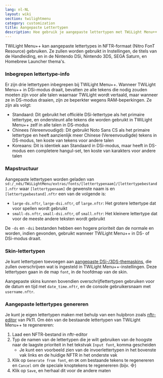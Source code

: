 ```yaml
---
lang: nl-NL
layout: wiki
section: twilightmenu
category: customization
title: Aangepaste Lettertypen
description: Hoe gebruik je aangepaste lettertypen met TWiLight Menu++
---
```


TWiLight Menu++ kan aangepaste lettertypes in NFTR-formaat (Nitro FonT Resource) gebruiken. Ze zullen worden gebruikt in Instellingen, de titels van de Handleiding, en in de Nintendo DSi, Nintendo 3DS, SEGA Saturn, en Homebrew Launcher thema's.

### Inbegrepen lettertype-info
Er zijn drie lettertypen inbegrepen bij TWiLight Menu++. Wanneer TWiLight Menu++ in DSi-modus draait, bevatten ze alle tekens die nodig zouden moeten zijn voor alle talen waarnaar TWiLight wordt vertaald, maar wanneer ze in DS-modus draaien, zijn ze beperkter wegens RAM-beperkingen. Ze zijn als volgt:
- Standaard: Dit gebruikt het officiële DSi-lettertype als het primaire lettertype, en ondersteunt alle tekens die worden gebruikt in TWiLight Menu++ zelf in alle talen in DS-modus
- Chinees (Vereenvoudigd): Dit gebruikt Noto Sans CS als het primaire lettertype en heeft aanzienlijk meer Chinese (Vereenvoudigde) tekens in DS-modus, ten koste van tekens voor andere talen
- Koreaans: Dit is identiek aan Standaard in DSi-modus, maar heeft in DS-modus een completere hangul-set, ten koste van karakters voor andere talen

### Mapstructuur
Aangepaste lettertypen worden geladen van `sd:/_nds/TWiLightMenu/extras/fonts/[lettertypenaam]/[lettertypebestand].nftr` waar `[lettertypenaam]` de gewenste naam is en `[lettertypebestand].nftr` een van de volgende is:
- `large-ds.nftr`, `large-dsi.nftr`, of `large.nftr`: Het grotere lettertype dat voor spellen wordt gebruikt
- `small-ds.nftr`, `small-dsi.nftr`, of `small.nftr`: Het kleinere lettertype dat voor de meeste andere teksten wordt gebruikt

De `-ds` en `-dsi` bestanden hebben een hogere prioriteit dan de normale en worden, indien gevonden, gebruikt wanneer TWiLight Menu++ in DS- of DSi-modus draait.

### Skin-lettertypen
Je kunt lettertypen toevoegen aan [aangepaste DSi-/3DS-themaskins](custom-dsi-3ds-skins), die zullen overschrijven wat is ingesteld in TWiLight Menu++-instellingen. Deze lettertypen gaan in de map `font`, in de hoofdmap van de skin.

Aangepaste skins kunnen bovendien overschrijflettertypen gebruiken voor de datum en tijd met `date_time.nftr`, en de console gebruikersnaam met `username.nftr`.

### Aangepaste lettertypes genereren
Je kunt je eigen lettertypen maken met behulp van een hulpbron zoals [nftr-editor](https://pk11.us/nftr-editor/) van Pk11. Om één van de bestaande lettertypen van TWiLight Menu++ te regenereren:
1. Laad een NFTR-bestand in nftr-editor
1. Typ de namen van de lettertypen die je wilt gebruiken van de hoogste naar de laagste prioriteit in het tekstvak `Input font`, komma gescheiden
   - Je kunt een voorbeeld zien van de invoerlettertypen in het bovenste vak links en de huidige NFTR in het onderste vak
1. Klik op `Generate from font`, en `OK` om bestaande tekens te regenereren en `Cancel` om de speciale knoptekens te regenereren (bijv. &#xE000;)
1. Klik op `Save`, en herhaal dit voor de andere maten

